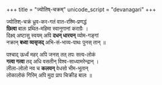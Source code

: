 +++
title = "ज्योतिष्-चक्रम्"
unicode_script = "devanagari"
+++

ज्योतिश्-चक्रं ध्रुव-कर-गतं वात-रश्मि-प्रणद्धं  
**छित्वा** बालः प्रथित-महिमा स्वानुगानां कराग्रैः ।  
दिक्ष्व् अष्टासु स्वयम् अपि **दधन् धारयन्** व्योम-गङ्गां  
नक्रान् **बध्वा व्यसृजद्** अभि-सं-भाव्य-पाथः पुनस् तान् ॥

पश्चाद् ऊर्ध्वं महर् अपि जनस् तत् तपः सत्य-लोकं  
**गत्वा गत्वा** तद् अधि वसतीन् विश्व-साध्यामरेन्द्रान् ।  
लीला-लोलो नव च **कलयन्** वेधसो भीम-भूतान्  
लोकालोकं गिरिम् अपि मुदा प्राप चिक्रीड बालः ॥